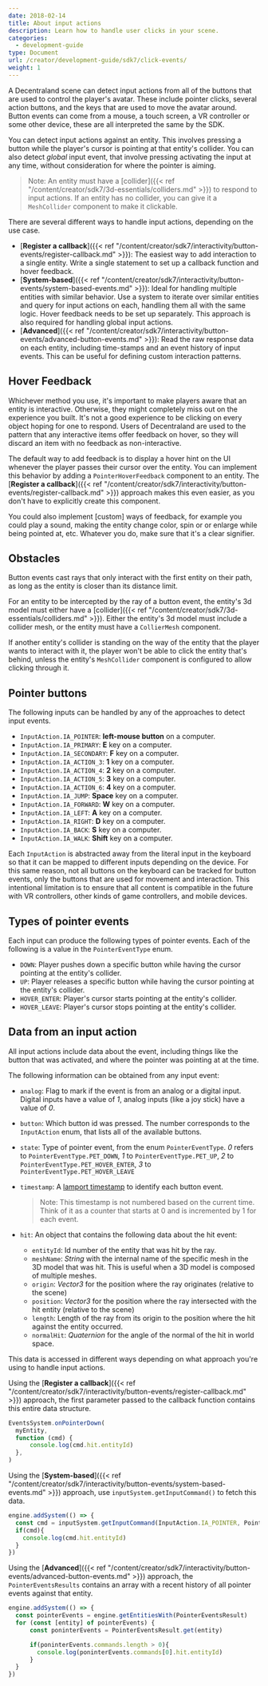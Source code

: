 ```yaml
---
date: 2018-02-14
title: About input actions
description: Learn how to handle user clicks in your scene.
categories:
  - development-guide
type: Document
url: /creator/development-guide/sdk7/click-events/
weight: 1
---
```



A Decentraland scene can detect input actions from all of the buttons that are used to control the player's avatar. These include pointer clicks, several action buttons, and the keys that are used to move the avatar around. Button events can come from a mouse, a touch screen, a VR controller or some other device, these are all interpreted the same by the SDK.

You can detect input actions against an entity. This involves pressing a button while the player's cursor is pointing at that entity's collider. You can also detect _global_ input event, that involve pressing activating the input at any time, without consideration for where the pointer is aiming.

> Note: An entity must have a [collider]({{< ref "/content/creator/sdk7/3d-essentials/colliders.md" >}}) to respond to input actions. If an entity has no collider, you can give it a `MeshCollider` component to make it clickable.

There are several different ways to handle input actions, depending on the use case.

- [**Register a callback**]({{< ref "/content/creator/sdk7/interactivity/button-events/register-callback.md" >}}): The easiest way to add interaction to a single entity. Write a single statement to set up a callback function and hover feedback.
- [**System-based**]({{< ref "/content/creator/sdk7/interactivity/button-events/system-based-events.md" >}}): Ideal for handling multiple entities with similar behavior. Use a system to iterate over similar entities and query for input actions on each, handling them all with the same logic. Hover feedback needs to be set up separately. This approach is also required for handling global input actions.
- [**Advanced**]({{< ref "/content/creator/sdk7/interactivity/button-events/advanced-button-events.md" >}}): Read the raw response data on each entity, including time-stamps and an event history of input events. This can be useful for defining custom interaction patterns.

## Hover Feedback

Whichever method you use, it's important to make players aware that an entity is interactive. Otherwise, they might completely miss out on the experience you built. It's not a good experience to be clicking on every object hoping for one to respond. Users of Decentraland are used to the pattern that any interactive items offer feedback on hover, so they will discard an item with no feedback as non-interactive.

The default way to add feedback is to display a hover hint on the UI whenever the player passes their cursor over the entity.  You can implement this behavior by adding a `PointerHoverFeedback` component to an entity.  The [**Register a callback**]({{< ref "/content/creator/sdk7/interactivity/button-events/register-callback.md" >}}) approach makes this even easier, as you don't have to explicitly create this component.

You could also implement [custom] ways of feedback, for example you could play a sound, making the entity change color, spin or or enlarge while being pointed at, etc. Whatever you do, make sure that it's a clear signifier.


## Obstacles

Button events cast rays that only interact with the first entity on their path, as long as the entity is closer than its distance limit.

For an entity to be intercepted by the ray of a button event, the entity's 3d model must either have a [collider]({{< ref "/content/creator/sdk7/3d-essentials/colliders.md" >}}). Either the entity's 3d model must include a collider mesh, or the entity must have a `CollierMesh` component.

If another entity's collider is standing on the way of the entity that the player wants to interact with it, the player won't be able to click the entity that's behind, unless the entity's `MeshCollider` component is configured to allow clicking through it.

## Pointer buttons


The following inputs can be handled by any of the approaches to detect input events.

- `InputAction.IA_POINTER`: **left-mouse button** on a computer.
- `InputAction.IA_PRIMARY`: **E** key on a computer.
- `InputAction.IA_SECONDARY`: **F** key on a computer.
- `InputAction.IA_ACTION_3`: **1** key on a computer.
- `InputAction.IA_ACTION_4`: **2** key on a computer.
- `InputAction.IA_ACTION_5`: **3** key on a computer.
- `InputAction.IA_ACTION_6`: **4** key on a computer.
- `InputAction.IA_JUMP`: **Space** key on a computer.
- `InputAction.IA_FORWARD`: **W** key on a computer.
- `InputAction.IA_LEFT`: **A** key on a computer.
- `InputAction.IA_RIGHT`: **D** key on a computer.
- `InputAction.IA_BACK`: **S** key on a computer.
- `InputAction.IA_WALK`: **Shift** key on a computer.


Each `InputAction` is abstracted away from the literal input in the keyboard so that it can be mapped to different inputs depending on the device. For this same reason, not all buttons on the keyboard can be tracked for button events, only the buttons that are used for movement and interaction. This intentional limitation is to ensure that all content is compatible in the future with VR controllers, other kinds of game controllers, and mobile devices. 

## Types of pointer events

Each input can produce the following types of pointer events. Each of the following is a value in the `PointerEventType` enum.

- `DOWN`: Player pushes down a specific button while having the cursor pointing at the entity's collider.
- `UP`: Player releases a specific button while having the cursor pointing at the entity's collider.
- `HOVER_ENTER`: Player's cursor starts pointing at the entity's collider.
- `HOVER_LEAVE`: Player's cursor stops pointing at the entity's collider.

<!-- > Note: A _click_ event, as detected by the `inputSystem.wasJustClicked` helper function, is a combination of a `DOWN` event followed by an `UP` event. Note that as this event may take several ticks of the game loop to be completed, it can't be detected in a single frame, and therefore can only be detected thanks to a helper function. -->



## Data from an input action

All input actions include data about the event, including things like the button that was activated, and where the pointer was pointing at at the time.

The following information can be obtained from any input event:

- `analog`: Flag to mark if the event is from an analog or a digital input. Digital inputs have a value of _1_, analog inputs (like a joy stick) have a value of _0_.
- `button`: Which button id was pressed. The number corresponds to the `InputAction` enum, that lists all of the available buttons.
- `state`: Type of pointer event, from the enum `PointerEventType`. _0_ refers to `PointerEventType.PET_DOWN`, _1_ to `PointerEventType.PET_UP`, _2_ to `PointerEventType.PET_HOVER_ENTER`, _3_ to `PointerEventType.PET_HOVER_LEAVE`

- `timestamp`: A [lamport timestamp](https://en.wikipedia.org/wiki/Lamport_timestamp) to identify each button event. 

	> Note: This timestamp is not numbered based on the current time. Think of it as a counter that starts at 0 and is incremented by 1 for each event.

- `hit`: An object that contains the following data about the hit event:

	- `entityId`: Id number of the entity that was hit by the ray.
	- `meshName`: _String_ with the internal name of the specific mesh in the 3D model that was hit. This is useful when a 3D model is composed of multiple meshes.
	- `origin`: _Vector3_ for the position where the ray originates (relative to the scene)
	- `position`: _Vector3_ for the position where the ray intersected with the hit entity (relative to the scene)
	- `length`: Length of the ray from its origin to the position where the hit against the entity occurred.
	- `normalHit`: _Quaternion_ for the angle of the normal of the hit in world space.


This data is accessed in different ways depending on what approach you're using to handle input actions.

Using the [**Register a callback**]({{< ref "/content/creator/sdk7/interactivity/button-events/register-callback.md" >}}) approach, the first parameter passed to the callback function contains this entire data structure.

```ts
EventsSystem.onPointerDown(
  myEntity,
  function (cmd) {
      console.log(cmd.hit.entityId)
  },
)
```

Using the [**System-based**]({{< ref "/content/creator/sdk7/interactivity/button-events/system-based-events.md" >}}) approach, use `inputSystem.getInputCommand()` to fetch this data.

```ts
engine.addSystem(() => {
  const cmd = inputSystem.getInputCommand(InputAction.IA_POINTER, PointerEventType.PET_DOWN, myEntity)
  if(cmd){
 	console.log(cmd.hit.entityId)
  }
})
```

Using the [**Advanced**]({{< ref "/content/creator/sdk7/interactivity/button-events/advanced-button-events.md" >}}) approach, the `PointerEventsResults` contains an array with a recent history of all pointer events against that entity.

```ts
engine.addSystem(() => {
  const pointerEvents = engine.getEntitiesWith(PointerEventsResult)
  for (const [entity] of pointerEvents) {
      const poninterEvents = PointerEventsResult.get(entity)

	  if(poninterEvents.commands.length > 0){
		console.log(poninterEvents.commands[0].hit.entityId)
	  }   
  }
})
```


<!-- 
When using `Input.getClick`, it returns an object with a `down` and an `up` object, each of these with all the same data structure returned by `inputSystem.getInputCommand`. The `down` object contains the data relevant to the moment when the moment when button was pushed down, the `up` object for when the button went up. -->
